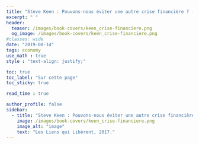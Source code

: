 ```yaml
---
title: "Steve Keen : Pouvons-nous éviter une autre crise financière ? (fr)"
excerpt: " "
header:
  teaser: /images/book-covers/keen_crise-financiere.png
  og_image: /images/book-covers/keen_crise-financiere.png
#classes: wide
date: "2019-08-14"
tags: economy
use_math : true
style : "text-align: justify;"

toc: true
toc_label: "Sur cette page"
toc_sticky: true

read_time : true

author_profile: false
sidebar:
  - title: "Steve Keen : Pouvons-nous éviter une autre crise financière ? (fr)"
    image: /images/book-covers/keen_crise-financiere.png
    image_alt: "image"
    text: "Les Liens qui Libèrent, 2017."
---
```

<!--
## Quatrième de couverture
>Dans ce livre explosif, Steve Keen – l'un des rares économistes à avoir anticipé la dernière crise financière –, démontre magistralement comment la théorie néo-classique, aujourd’hui  dominante dans les milieux économiques, est fondée sur des idées fausses et devient donc incapable de prévenir et d’empêcher les crises.
>
>Il propose des pistes de recherche pour l’élaboration d’une analyse économique alternative qui permettrait de les anticiper en analysant ce qui a toujours précédé les tempêtes financières : une période de calme caractérisée par une montée de la dette privée – le crédit au secteur privé a en effet un rôle majeur dans les crises. Si le crédit est trop lourd et augmente rapidement par rapport au PIB, alors tout ralentissement du crédit provoque irrémédiablement une récession grave.
>
>Il nous faut d’urgence réduire le poids de la dette privée. Et à court terme, la dette publique, elle, pourrait bien être un des remèdes à la crise…
>
>Steve Keen est un économiste critique de l’économie néo-classique. Il est l’une des figures de proue du mouvement du New Economic Thinking (« une nouvelle manière de penser l'économie »). Il est l’auteur du best-seller L’imposture économique (Éditions de l’Atelier).   
> [Les Liens qui Libèrent, 2017](http://www.editionslesliensquiliberent.fr/livre-Pouvons_nous_%C3%A9viter_une_autre_crise_financi%C3%A8re__-529-1-1-0-1.html)

## À propos de l'auteur

Steve Keen est un économiste dit *hétérodoxe* qui a acquis une certaine notoriété aux yeux du grand public en étant parmi les rares à avoir prédit la crise financière — celle que l'on a baptisée *crise des subprimes* — de 2008. Il fait partie des economistes critiques qui dénoncent les erreurs commise par la théorie dominante baptisée *néoclassique*. Ses accusation font l'objet d'un livre appelé [Debunking Economics: The Naked Emperor of the Social Sciences](https://en.wikipedia.org/wiki/Debunking_Economics) publié pour la première fois en 2001 puis revu et augmenté en 2011. Il est très actif sur les réseaux sociaux où il entretien sa critique de la théorie néoclassique au fil de l'actualité. Comme il l'explique au terme de son livre qui fait l'objet de ce compte rendu, il ne pense pas que l'on pourra éviter une nouvelle crise financière par manque de remise en question de l'inteligenscia au pouvoir. Qu'elle soit de bonne foi ou motivée par ses propres intérêts personnels est une question laissée au jugement de chacun. Il a ainsi créé une [plateforme](https://www.patreon.com/ProfSteveKeen) avec laquelle il entend reconstruire une théorié réaliste de l'économie après que la crise aura eu lieu.

Pour ma part, j'ai découvert Steve Keen après avoir entendu parler Gaël Giraud, traducteur de Keen en français et auteur de la préface du présent livre. Leur approche mathématique de la macroéconomie me parle et c'est ce qui m'a donné envie de lire ce livre.

## Le livre

Keen commence par un retour sur la situation d'avant 2007 et l'explosion de la bulle spéculative dite des *subprimes*. Il s'amuse un peu des déclarations annoncant des perspectives radieuses pour l'économie des pays du Nord pour la décénie suivante et de l'aveuglement de leurs auteurs vu l'iminence de la crise que l'on a connu. Il oppose à ces commentaires sa propre vision basée sur les travaux d'[Hyman Minsky](https://en.wikipedia.org/wiki/Hyman_Minsky), l'un des penseurs les plus influents dans la pensée de l'auteur et qui est à l'origine des premières théories macroéconimiques basées sur la théorie des systèmes dynamiques. Le premier mérite de Minsky, selon l'auteur, c'est d'avoir indentifier la tendance cyclique crise $\leftrightarrow$ croissance du capitalisme. Une caractéristique omise par tous les autres modèles, en particulier le modèle dominant, le DSGE (Dynamics Stochastic General Equilibrium) basé sur l'hypothèse de l'équilibre général des marchés dont on ne s'éloignerait que par l'effet de chocs extérieurs. Keen énonce un certains nombres d'hypothèses du modèle DSGE et qui ont de quoi rendre perplexe, en particulier l'absence de monnaie... Dans le premier chapitre, l'auteur introduit les difficultés qui découlent du fait de construire un modèle macro-économique — c'est à dire décrivant l'économie globale d'une société — sur base de théories micro-économique — c'est à dire décrivant l'économie d'un agent ou d'un petit groupe d'agents à l'intérieur de la société — même si cette démarche peut sembler relever du bon sens à première vue.

Ces difficultés sont exposées avec plus détails dans le deuxième chapitre. L'un des exemples frappants cités par l'auteur est celui qui consiste à concevoir la courbe de demande globale d'une société comme la somme des courbes de demande individuelles des consommateurs pour chaques marchandises. Or, nous explique-t-il, faire celà revient à négliger que la variation des prix relatifs entre les marchandises entrainent des variations des revenus relatifs de la population. Ne serait-ce que parce que le produit des ventes de certains agents détermine également leur revenu. On est donc forcé de penser directement à l'échelle de la société si l'on veut dire quoique ce soit de pertinent en macroéconomie. Ça ne revient pas à dire que la microéconomie est inutile, mais simplement à reconnaître qu'elle n'est pas adaptée pour raisonner à cette échelle.

> si l'on devait inférer un comportement macroscopique de principes microscopiques, les météorologues seraient obligés d'étudier les qualités d'une unique molécule H<sub>2</sub>O pour déterminer le temps qu'il fera dans l'infinité de ses manifestations. Il leur faudrait ainsi montrer comment, dans les conditions appropriées, une "molécule d'eau" peut devenir une "molécule de glace", une "molécule de vapeur" ou — c'est ma préférée — une "molécule de flocon de neige". En réalité, ce ne sont pas les comportements des molécules H<sub>2</sub>O individuelles qui créent les merveilleuses propriétés de l'eau, mais les interactions entre les multiples molécules H<sub>2</sub>O identiques.
>
> — Steve Keen, chapitre 2, microéconomie et macroéconomie faces à la complexité.

Le reste du chapitre est une illustration de la façon dont la comlexité émerge de principes simples et abondemment étudiés dans la théorie mathématique des systèmes dynamiques qui trouve des applications dans la météorologie, les sciences du vivants et bien d'autres domaines.

{% capture fig_img %}

[![lorentz attractor](http://www.glensstuff.com/lorenzattractor/lorenz2.jpg)](http://www.glensstuff.com/lorenzattractor/lorenz.htm)

{% endcapture %}

{% capture fig_caption %}
Une illustration de l'emergence de la complexité à partir de principe simple, ici en électronique (crédit: [http://www.glensstuff.com/lorenzattractor/lorenz.htm](http://www.glensstuff.com/lorenzattractor/lorenz.htm)).
{% endcapture %}

<figure>
  {{ fig_img | markdownify | remove: "<p>" | remove: "</p>" }}
  <figcaption>{{ fig_caption | markdownify | remove: "<p>" | remove: "</p>" }}</figcaption>
</figure>

L'enjeu des théories qui ont compris la nature irreductiblement dynamique du réel n'est plus, dès lors, de tordre la réalité pour la faire coincider avec des modèles simplistes, mais plutôt de rendre compte au mieux des régularités qui subsistent dans la complexité. Dans l'exemple de la théorie macroéconomique, il ne s'agit donc plus de nier l'existence des crises faute de ne pas savoir les modéliser, mais bien de comprendre les cycles qui mènent endogènement aux crises pour les anticiper et les éviter. La figure ci-dessus illustre bien cette notion lorsque l'on compare les courbes bleues en bas à droite à la verte du haut de la page; ça n'est pas évident de trouver une régularité dans les courbes bleues, pourtant leur comportement n'est pas completement arbitraire, comme le laisse deviner la courbe verte.

Un des points forts des analyses d'Hyman Minsky (reprises par Steven Keen) c'est leur capacité à expliquer la survenue systématique d'accalmies précédents les périodes de crise, chose dont les modèles néo-classiques sont inccapables. En outre, et c'est là un point majeur, Keen et Minsky identifie un paramètre majeur et souvent oublié dans la dynamique des crises: la dette privée. S'il est courant d'entendre parler de la dette des États comme quelque chose d'extrêmement préoccupant et dont le niveau élevé est habituellement utilisé pour justifier le déclanchement et le maintient de politiques d'austérités, on n'entend que très rarement parler de la dette privée dans le discour des économistes *mainstream*. Keen explique l'importance de cette variable en soulignant le rôle du déficit privé dans le soutien de la demande globale. Exemples et graphiques à l'appui, il explique comment un simple ralentissement de la croissance de la dette privée (pas même une chute) conduit à une contraction de la demande globale et à la récession quand son niveau est déjà haut (pp. 121-122).  -->

